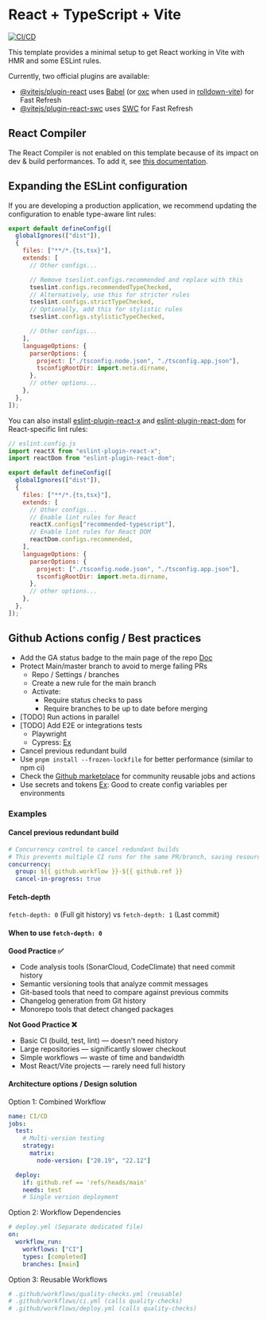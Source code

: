 # React + TypeScript + Vite

[![CI/CD](https://github.com/yoanribot/github-actions/actions/workflows/ci-cd.yml/badge.svg)](https://github.com/yoanribot/github-actions/actions/workflows/ci-cd.yml)

This template provides a minimal setup to get React working in Vite with HMR and some ESLint rules.

Currently, two official plugins are available:

- [@vitejs/plugin-react](https://github.com/vitejs/vite-plugin-react/blob/main/packages/plugin-react) uses [Babel](https://babeljs.io/) (or [oxc](https://oxc.rs) when used in [rolldown-vite](https://vite.dev/guide/rolldown)) for Fast Refresh
- [@vitejs/plugin-react-swc](https://github.com/vitejs/vite-plugin-react/blob/main/packages/plugin-react-swc) uses [SWC](https://swc.rs/) for Fast Refresh

## React Compiler

The React Compiler is not enabled on this template because of its impact on dev & build performances. To add it, see [this documentation](https://react.dev/learn/react-compiler/installation).

## Expanding the ESLint configuration

If you are developing a production application, we recommend updating the configuration to enable type-aware lint rules:

```js
export default defineConfig([
  globalIgnores(["dist"]),
  {
    files: ["**/*.{ts,tsx}"],
    extends: [
      // Other configs...

      // Remove tseslint.configs.recommended and replace with this
      tseslint.configs.recommendedTypeChecked,
      // Alternatively, use this for stricter rules
      tseslint.configs.strictTypeChecked,
      // Optionally, add this for stylistic rules
      tseslint.configs.stylisticTypeChecked,

      // Other configs...
    ],
    languageOptions: {
      parserOptions: {
        project: ["./tsconfig.node.json", "./tsconfig.app.json"],
        tsconfigRootDir: import.meta.dirname,
      },
      // other options...
    },
  },
]);
```

You can also install [eslint-plugin-react-x](https://github.com/Rel1cx/eslint-react/tree/main/packages/plugins/eslint-plugin-react-x) and [eslint-plugin-react-dom](https://github.com/Rel1cx/eslint-react/tree/main/packages/plugins/eslint-plugin-react-dom) for React-specific lint rules:

```js
// eslint.config.js
import reactX from "eslint-plugin-react-x";
import reactDom from "eslint-plugin-react-dom";

export default defineConfig([
  globalIgnores(["dist"]),
  {
    files: ["**/*.{ts,tsx}"],
    extends: [
      // Other configs...
      // Enable lint rules for React
      reactX.configs["recommended-typescript"],
      // Enable lint rules for React DOM
      reactDom.configs.recommended,
    ],
    languageOptions: {
      parserOptions: {
        project: ["./tsconfig.node.json", "./tsconfig.app.json"],
        tsconfigRootDir: import.meta.dirname,
      },
      // other options...
    },
  },
]);
```

## Github Actions config / Best practices

- Add the GA status badge to the main page of the repo
  [Doc](https://docs.github.com/en/actions/how-tos/monitor-workflows/add-a-status-badge)
- Protect Main/master branch to avoid to merge failing PRs
  - Repo / Settings / branches
  - Create a new rule for the main branch
  - Activate:
    - Require status checks to pass
    - Require branches to be up to date before merging
- [TODO] Run actions in parallel
- [TODO] Add E2E or integrations tests
  - Playwright
  - Cypress: [Ex](https://youtu.be/sIhm4YOMK6Q?t=2827)
- Cancel previous redundant build
- Use `pnpm install --frozen-lockfile` for better performance (similar to npm ci)
- Check the [Github marketplace](https://github.com/marketplace) for community reusable jobs and actions
- Use secrets and tokens [Ex](https://youtu.be/sIhm4YOMK6Q?t=3514): Good to create config variables per environments

### Examples

#### Cancel previous redundant build

```yml
# Concurrency control to cancel redundant builds
# This prevents multiple CI runs for the same PR/branch, saving resources
concurrency:
  group: ${{ github.workflow }}-${{ github.ref }}
  cancel-in-progress: true
```

#### Fetch-depth

`fetch-depth: 0` (Full git history) vs `fetch-depth: 1` (Last commit)

#### When to use `fetch-depth: 0`

**Good Practice ✅**

- Code analysis tools (SonarCloud, CodeClimate) that need commit history
- Semantic versioning tools that analyze commit messages
- Git-based tools that need to compare against previous commits
- Changelog generation from Git history
- Monorepo tools that detect changed packages

**Not Good Practice ❌**

- Basic CI (build, test, lint) — doesn't need history
- Large repositories — significantly slower checkout
- Simple workflows — waste of time and bandwidth
- Most React/Vite projects — rarely need full history

#### Architecture options / Design solution

Option 1: Combined Workflow

```yml
name: CI/CD
jobs:
  test:
    # Multi-version testing
    strategy:
      matrix:
        node-version: ["20.19", "22.12"]

  deploy:
    if: github.ref == 'refs/heads/main'
    needs: test
    # Single version deployment
```

Option 2: Workflow Dependencies

```yml
# deploy.yml (Separate dedicated file)
on:
  workflow_run:
    workflows: ["CI"]
    types: [completed]
    branches: [main]
```

Option 3: Reusable Workflows

```yml
# .github/workflows/quality-checks.yml (reusable)
# .github/workflows/ci.yml (calls quality-checks)
# .github/workflows/deploy.yml (calls quality-checks)
```
